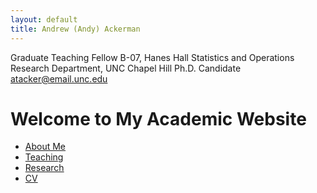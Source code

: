 ```yaml
---
layout: default
title: Andrew (Andy) Ackerman
---
```


Graduate Teaching Fellow
B-07, Hanes Hall Statistics and Operations Research Department, UNC Chapel Hill
Ph.D. Candidate
atacker@email.unc.edu

# Welcome to My Academic Website
- [About Me](about.md)
- [Teaching](teaching.md)
- [Research](research.md)
- [CV](cv.md)
  


